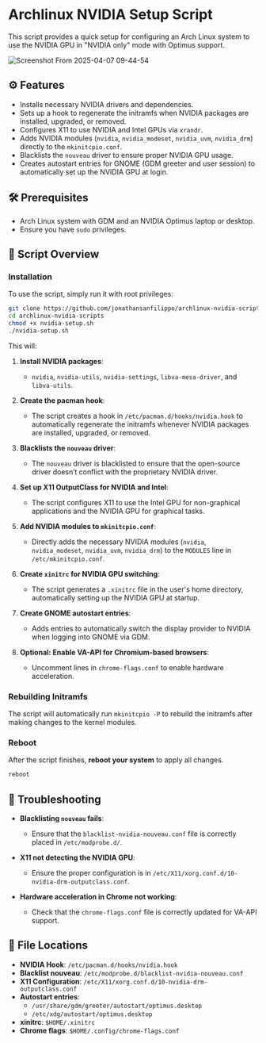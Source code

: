 
# Archlinux NVIDIA Setup Script

This script provides a quick setup for configuring an Arch Linux system to use the NVIDIA GPU in "NVIDIA only" mode with Optimus support.

![Screenshot From 2025-04-07 09-44-54](https://github.com/user-attachments/assets/d39c63bf-92f9-44f9-bfc9-5cd0471475e3)


## ⚙️ Features

- Installs necessary NVIDIA drivers and dependencies.
- Sets up a hook to regenerate the initramfs when NVIDIA packages are installed, upgraded, or removed.
- Configures X11 to use NVIDIA and Intel GPUs via `xrandr`.
- Adds NVIDIA modules (`nvidia`, `nvidia_modeset`, `nvidia_uvm`, `nvidia_drm`) directly to the `mkinitcpio.conf`.
- Blacklists the `nouveau` driver to ensure proper NVIDIA GPU usage.
- Creates autostart entries for GNOME (GDM greeter and user session) to automatically set up the NVIDIA GPU at login.

## 🛠️ Prerequisites

- Arch Linux system with GDM and an NVIDIA Optimus laptop or desktop.
- Ensure you have `sudo` privileges.

## 📜 Script Overview

### Installation

To use the script, simply run it with root privileges:

```bash
git clone https://github.com/jonathansanfilippo/archlinux-nvidia-scripts.git
cd archlinux-nvidia-scripts
chmod +x nvidia-setup.sh
./nvidia-setup.sh
```

This will:

1. **Install NVIDIA packages**:
    - `nvidia`, `nvidia-utils`, `nvidia-settings`, `libva-mesa-driver`, and `libva-utils`.
  
2. **Create the pacman hook**:
    - The script creates a hook in `/etc/pacman.d/hooks/nvidia.hook` to automatically regenerate the initramfs whenever NVIDIA packages are installed, upgraded, or removed.

3. **Blacklists the `nouveau` driver**:
    - The `nouveau` driver is blacklisted to ensure that the open-source driver doesn’t conflict with the proprietary NVIDIA driver.

4. **Set up X11 OutputClass for NVIDIA and Intel**:
    - The script configures X11 to use the Intel GPU for non-graphical applications and the NVIDIA GPU for graphical tasks.
  
5. **Add NVIDIA modules to `mkinitcpio.conf`**:
    - Directly adds the necessary NVIDIA modules (`nvidia`, `nvidia_modeset`, `nvidia_uvm`, `nvidia_drm`) to the `MODULES` line in `/etc/mkinitcpio.conf`.

6. **Create `xinitrc` for NVIDIA GPU switching**:
    - The script generates a `.xinitrc` file in the user's home directory, automatically setting up the NVIDIA GPU at startup.

7. **Create GNOME autostart entries**:
    - Adds entries to automatically switch the display provider to NVIDIA when logging into GNOME via GDM.

8. **Optional: Enable VA-API for Chromium-based browsers**:
    - Uncomment lines in `chrome-flags.conf` to enable hardware acceleration.

### Rebuilding Initramfs

The script will automatically run `mkinitcpio -P` to rebuild the initramfs after making changes to the kernel modules.

### Reboot

After the script finishes, **reboot your system** to apply all changes.

```bash
reboot
```

## 🔧 Troubleshooting

- **Blacklisting `nouveau` fails**:
    - Ensure that the `blacklist-nvidia-nouveau.conf` file is correctly placed in `/etc/modprobe.d/`.
  
- **X11 not detecting the NVIDIA GPU**:
    - Ensure the proper configuration is in `/etc/X11/xorg.conf.d/10-nvidia-drm-outputclass.conf`.
  
- **Hardware acceleration in Chrome not working**:
    - Check that the `chrome-flags.conf` file is correctly updated for VA-API support.

## 📂 File Locations

- **NVIDIA Hook**: `/etc/pacman.d/hooks/nvidia.hook`
- **Blacklist nouveau**: `/etc/modprobe.d/blacklist-nvidia-nouveau.conf`
- **X11 Configuration**: `/etc/X11/xorg.conf.d/10-nvidia-drm-outputclass.conf`
- **Autostart entries**:
  - `/usr/share/gdm/greeter/autostart/optimus.desktop`
  - `/etc/xdg/autostart/optimus.desktop`
- **xinitrc**: `$HOME/.xinitrc`
- **Chrome flags**: `$HOME/.config/chrome-flags.conf`

